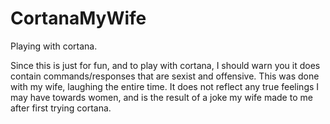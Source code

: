 # CortanaMyWife
Playing with cortana.

Since this is just for fun, and to play with cortana, I should warn you it does contain commands/responses that are sexist and
offensive. This was done with my wife, laughing the entire time. It does not reflect any true feelings I may have towards women, 
and is the result of a joke my wife made to me after first trying cortana.
